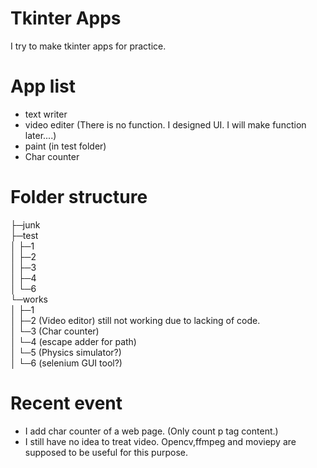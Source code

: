 # Tkinter Apps
I try to make tkinter apps for practice.


# App list
- text writer
- video editer (There is no function. I designed UI. I will make function later....)
- paint (in test folder) 
- Char counter

# Folder structure
├─junk  
├─test  
│  ├─1  
│  ├─2  
│  ├─3  
│  ├─4  
│  └─6  
└─works  
│   ├─1  
│   ├─2 (Video editor) still not working due to lacking of code.   
│   └─3 (Char counter)  
│   └─4 (escape adder for path)  
│   └─5 (Physics simulator?)  
│   └─6 (selenium GUI tool?)  

# Recent event
- I add char counter of a web page. (Only count p tag content.)
- I still have no idea to treat video. Opencv,ffmpeg and moviepy are supposed to be useful for this purpose.
